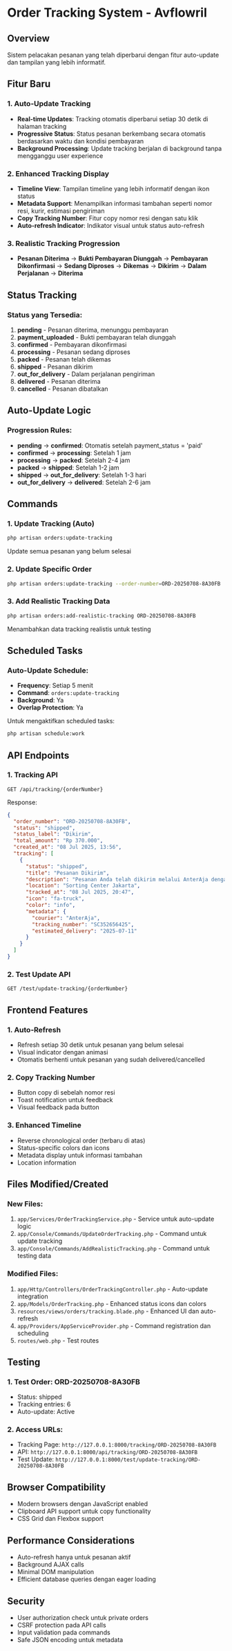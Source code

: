 # Order Tracking System - Avflowril

## Overview
Sistem pelacakan pesanan yang telah diperbarui dengan fitur auto-update dan tampilan yang lebih informatif.

## Fitur Baru

### 1. Auto-Update Tracking
- **Real-time Updates**: Tracking otomatis diperbarui setiap 30 detik di halaman tracking
- **Progressive Status**: Status pesanan berkembang secara otomatis berdasarkan waktu dan kondisi pembayaran
- **Background Processing**: Update tracking berjalan di background tanpa mengganggu user experience

### 2. Enhanced Tracking Display
- **Timeline View**: Tampilan timeline yang lebih informatif dengan ikon status
- **Metadata Support**: Menampilkan informasi tambahan seperti nomor resi, kurir, estimasi pengiriman
- **Copy Tracking Number**: Fitur copy nomor resi dengan satu klik
- **Auto-refresh Indicator**: Indikator visual untuk status auto-refresh

### 3. Realistic Tracking Progression
- **Pesanan Diterima** → **Bukti Pembayaran Diunggah** → **Pembayaran Dikonfirmasi** → **Sedang Diproses** → **Dikemas** → **Dikirim** → **Dalam Perjalanan** → **Diterima**

## Status Tracking

### Status yang Tersedia:
1. **pending** - Pesanan diterima, menunggu pembayaran
2. **payment_uploaded** - Bukti pembayaran telah diunggah
3. **confirmed** - Pembayaran dikonfirmasi
4. **processing** - Pesanan sedang diproses
5. **packed** - Pesanan telah dikemas
6. **shipped** - Pesanan dikirim
7. **out_for_delivery** - Dalam perjalanan pengiriman
8. **delivered** - Pesanan diterima
9. **cancelled** - Pesanan dibatalkan

## Auto-Update Logic

### Progression Rules:
- **pending** → **confirmed**: Otomatis setelah payment_status = 'paid'
- **confirmed** → **processing**: Setelah 1 jam
- **processing** → **packed**: Setelah 2-4 jam
- **packed** → **shipped**: Setelah 1-2 jam
- **shipped** → **out_for_delivery**: Setelah 1-3 hari
- **out_for_delivery** → **delivered**: Setelah 2-6 jam

## Commands

### 1. Update Tracking (Auto)
```bash
php artisan orders:update-tracking
```
Update semua pesanan yang belum selesai

### 2. Update Specific Order
```bash
php artisan orders:update-tracking --order-number=ORD-20250708-8A30FB
```

### 3. Add Realistic Tracking Data
```bash
php artisan orders:add-realistic-tracking ORD-20250708-8A30FB
```
Menambahkan data tracking realistis untuk testing

## Scheduled Tasks

### Auto-Update Schedule:
- **Frequency**: Setiap 5 menit
- **Command**: `orders:update-tracking`
- **Background**: Ya
- **Overlap Protection**: Ya

Untuk mengaktifkan scheduled tasks:
```bash
php artisan schedule:work
```

## API Endpoints

### 1. Tracking API
```
GET /api/tracking/{orderNumber}
```
Response:
```json
{
  "order_number": "ORD-20250708-8A30FB",
  "status": "shipped",
  "status_label": "Dikirim",
  "total_amount": "Rp 370.000",
  "created_at": "08 Jul 2025, 13:56",
  "tracking": [
    {
      "status": "shipped",
      "title": "Pesanan Dikirim",
      "description": "Pesanan Anda telah dikirim melalui AnterAja dengan nomor resi: SC352656425",
      "location": "Sorting Center Jakarta",
      "tracked_at": "08 Jul 2025, 20:47",
      "icon": "fa-truck",
      "color": "info",
      "metadata": {
        "courier": "AnterAja",
        "tracking_number": "SC352656425",
        "estimated_delivery": "2025-07-11"
      }
    }
  ]
}
```

### 2. Test Update API
```
GET /test/update-tracking/{orderNumber}
```

## Frontend Features

### 1. Auto-Refresh
- Refresh setiap 30 detik untuk pesanan yang belum selesai
- Visual indicator dengan animasi
- Otomatis berhenti untuk pesanan yang sudah delivered/cancelled

### 2. Copy Tracking Number
- Button copy di sebelah nomor resi
- Toast notification untuk feedback
- Visual feedback pada button

### 3. Enhanced Timeline
- Reverse chronological order (terbaru di atas)
- Status-specific colors dan icons
- Metadata display untuk informasi tambahan
- Location information

## Files Modified/Created

### New Files:
1. `app/Services/OrderTrackingService.php` - Service untuk auto-update logic
2. `app/Console/Commands/UpdateOrderTracking.php` - Command untuk update tracking
3. `app/Console/Commands/AddRealisticTracking.php` - Command untuk testing data

### Modified Files:
1. `app/Http/Controllers/OrderTrackingController.php` - Auto-update integration
2. `app/Models/OrderTracking.php` - Enhanced status icons dan colors
3. `resources/views/orders/tracking.blade.php` - Enhanced UI dan auto-refresh
4. `app/Providers/AppServiceProvider.php` - Command registration dan scheduling
5. `routes/web.php` - Test routes

## Testing

### 1. Test Order: ORD-20250708-8A30FB
- Status: shipped
- Tracking entries: 6
- Auto-update: Active

### 2. Access URLs:
- Tracking Page: `http://127.0.0.1:8000/tracking/ORD-20250708-8A30FB`
- API: `http://127.0.0.1:8000/api/tracking/ORD-20250708-8A30FB`
- Test Update: `http://127.0.0.1:8000/test/update-tracking/ORD-20250708-8A30FB`

## Browser Compatibility
- Modern browsers dengan JavaScript enabled
- Clipboard API support untuk copy functionality
- CSS Grid dan Flexbox support

## Performance Considerations
- Auto-refresh hanya untuk pesanan aktif
- Background AJAX calls
- Minimal DOM manipulation
- Efficient database queries dengan eager loading

## Security
- User authorization check untuk private orders
- CSRF protection pada API calls
- Input validation pada commands
- Safe JSON encoding untuk metadata